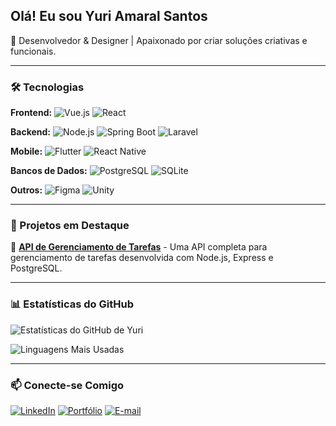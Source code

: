## Olá! Eu sou Yuri Amaral Santos

🚀 Desenvolvedor & Designer | Apaixonado por criar soluções criativas e funcionais.

---

### 🛠️ Tecnologias

**Frontend:** ![Vue.js](https://img.shields.io/badge/Vue.js-4FC08D?style=flat&logo=vue.js&logoColor=white) ![React](https://img.shields.io/badge/React-61DAFB?style=flat&logo=react&logoColor=white)

**Backend:** ![Node.js](https://img.shields.io/badge/Node.js-339933?style=flat&logo=node.js&logoColor=white) ![Spring Boot](https://img.shields.io/badge/Spring%20Boot-6DB33F?style=flat&logo=spring-boot&logoColor=white) ![Laravel](https://img.shields.io/badge/Laravel-FF2D20?style=flat&logo=laravel&logoColor=white)

**Mobile:** ![Flutter](https://img.shields.io/badge/Flutter-02569B?style=flat&logo=flutter&logoColor=white) ![React Native](https://img.shields.io/badge/React%20Native-61DAFB?style=flat&logo=react&logoColor=white)

**Bancos de Dados:** ![PostgreSQL](https://img.shields.io/badge/PostgreSQL-336791?style=flat&logo=postgresql&logoColor=white) ![SQLite](https://img.shields.io/badge/SQLite-003B57?style=flat&logo=sqlite&logoColor=white)

**Outros:** ![Figma](https://img.shields.io/badge/Figma-F24E1E?style=flat&logo=figma&logoColor=white) ![Unity](https://img.shields.io/badge/Unity-100000?style=flat&logo=unity&logoColor=white)

---

### 🌟 Projetos em Destaque



🔹 **[API de Gerenciamento de Tarefas](https://github.com/your-repo)** - Uma API completa para gerenciamento de tarefas desenvolvida com Node.js, Express e PostgreSQL.


---

### 📊 Estatísticas do GitHub

![Estatísticas do GitHub de Yuri](https://github-readme-stats.vercel.app/api?username=your-github-username&show_icons=true&theme=dark)

![Linguagens Mais Usadas](https://github-readme-stats.vercel.app/api/top-langs/?username=your-github-username&layout=compact&theme=dark)

---

### 📫 Conecte-se Comigo

[![LinkedIn](https://img.shields.io/badge/LinkedIn-0077B5?style=flat&logo=linkedin&logoColor=white)](https://www.linkedin.com/in/yuri-amaral-santos/)  [![Portfólio](https://img.shields.io/badge/Portf%C3%B3lio-000?style=flat&logo=vercel&logoColor=white)](https://your-portfolio.com)  [![E-mail](https://img.shields.io/badge/Email-D14836?style=flat&logo=gmail&logoColor=white)](mailto:your.email@gmail.com)


